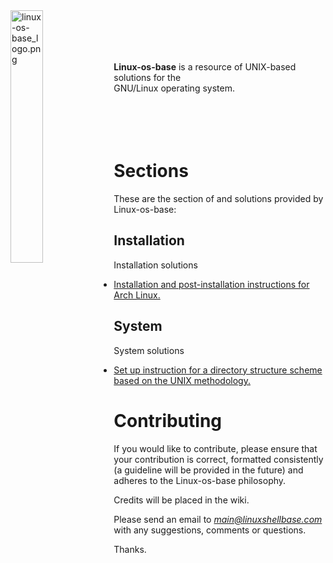 
<img src='https://raw.githubusercontent.com/unix-base/home/images/linux-os-base_logo.png' width='32.2%' align='left' alt='linux-os-base_logo.png'>
<br><br><br><br>

**Linux-os-base** is a resource of UNIX-based solutions for the  
GNU/Linux operating system.
<br><br><br><br><br>

# Sections

These are the section of and solutions provided by Linux-os-base:

## Installation

Installation solutions

* [Installation and post-installation instructions for Arch Linux.](installation/arch-linux-install-guide.txt)

## System

System solutions

* [Set up instruction for a directory structure scheme based on the UNIX methodology.](system/directory-structure-scheme.txt)

# Contributing

If you would like to contribute, please ensure that your contribution is correct, formatted consistently (a guideline will be provided in the future) and adheres to the Linux-os-base philosophy.

Credits will be placed in the wiki.

Please send an email to *main@linuxshellbase.com* with any suggestions, comments or questions.

Thanks.
